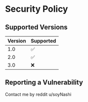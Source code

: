 # Security Policy

## Supported Versions


| Version | Supported          |
| ------- | ------------------ |
| 1.0     | :white_check_mark: |
| 2.0     | :white_check_mark: |
| 3.0     | :x:                |

## Reporting a Vulnerability

Contact me by reddit u/soyNashi

